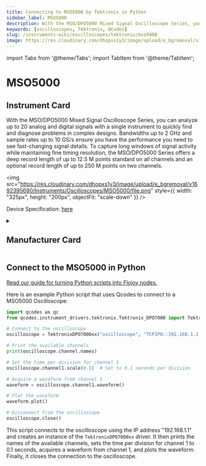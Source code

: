 ```yaml
---
title: Connecting to MSO5000 by Tektronix in Python
sidebar_label: MSO5000
description: With the MSO/DPO5000 Mixed Signal Oscilloscope Series, you can analyze up to 20 analog and digital signals with a single instrument to quickly find and diagnose problems in complex designs. Bandwidths up to 2 GHz and sample rates up to 10 GS/s ensure you have the performance you need to see fast-changing signal details. To capture long windows of signal activity while maintaining fine timing resolution, the MSO/DPO5000 Series offers a deep record length of up to 12.5 M points standard on all channels and an optional record length of up to 250 M points on two channels.
keywords: [oscilloscopes, Tektronix, QCodes]
slug: /instruments-wiki/oscilloscopes/tektronix/mso5000
image: https://res.cloudinary.com/dhopxs1y3/image/upload/e_bgremoval/v1692395690/Instruments/Oscilloscopes/MSO5000/file.png
---
```


import Tabs from '@theme/Tabs';
import TabItem from '@theme/TabItem';

# MSO5000

## Instrument Card

<div className="flex">

<div>

With the MSO/DPO5000 Mixed Signal Oscilloscope Series, you can analyze up to 20 analog and digital signals with a single instrument to quickly find and diagnose problems in complex designs. Bandwidths up to 2 GHz and sample rates up to 10 GS/s ensure you have the performance you need to see fast-changing signal details. To capture long windows of signal activity while maintaining fine timing resolution, the MSO/DPO5000 Series offers a deep record length of up to 12.5 M points standard on all channels and an optional record length of up to 250 M points on two channels.

</div>

<img src="https://res.cloudinary.com/dhopxs1y3/image/upload/e_bgremoval/v1692395690/Instruments/Oscilloscopes/MSO5000/file.png" style={{ width: "325px", height: "200px", objectFit: "scale-down" }} />

</div>

<div className="flex text-center">

<p>Device Specification: <a target="\_blank" href="https://download.tek.com/datasheet/MSO5000-DPO5000-Mixed-Signal-Oscilloscope-Datasheet-9.pdf">here</a></p>

</div>

<details style={{ marginTop: "15px"}}>
<summary><h2>Manufacturer Card</h2></summary>

<img src="https://res.cloudinary.com/dhopxs1y3/image/upload/v1692806108/Instruments/Vendor%20Logos/Tektronix.png" style={{ width: "100%", height: "170px",objectFit: "scale-down" }} />

Tektronix, Inc., historically widely known as Tek, is an American company best known for manufacturing test and measurement devices such as [oscilloscopes](https://en.wikipedia.org/wiki/Oscilloscope), [logic analyzers](https://en.wikipedia.org/wiki/Logic_analyzer), and video and mobile test protocol equipment.

<ul>
  <li>Headquarters: USA</li>
  <li>Yearly Revenue (millions, USD): 5800.0</li>
  <li>Vendor Website: <a href="https://www.tek.com/en">here</a></li>
</ul>
</details>

## Connect to the MSO5000 in Python

[Read our guide for turning Python scripts into Flojoy nodes.](https://docs.flojoy.ai/custom-nodes/creating-custom-node/)
<Tabs>
<TabItem value="QCodes" label="QCodes">

Here is an example Python script that uses Qcodes to connect to a MSO5000 Oscilloscope:

```python
import qcodes as qc
from qcodes.instrument_drivers.tektronix.Tektronix_DPO7000 import TektronixDPO7000xx

# Connect to the oscilloscope
oscilloscope = TektronixDPO7000xx("oscilloscope", "TCPIP0::192.168.1.1::INSTR")

# Print the available channels
print(oscilloscope.channel.names)

# Set the time per division for channel 1
oscilloscope.channel1.scale(0.1)  # Set to 0.1 seconds per division

# Acquire a waveform from channel 1
waveform = oscilloscope.channel1.waveform()

# Plot the waveform
waveform.plot()

# Disconnect from the oscilloscope
oscilloscope.close()
```

This script connects to the oscilloscope using the IP address "192.168.1.1" and creates an instance of the `TektronixDPO7000xx` driver. It then prints the names of the available channels, sets the time per division for channel 1 to 0.1 seconds, acquires a waveform from channel 1, and plots the waveform. Finally, it closes the connection to the oscilloscope.

</TabItem>
</Tabs>
